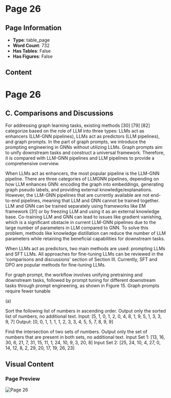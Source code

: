 # Page 26

## Page Information

- **Type**: table_page
- **Word Count**: 732
- **Has Tables**: False
- **Has Figures**: False

## Content

# Page 26

## C. Comparisons and Discussions

For addressing graph learning tasks, existing methods [30] [79] [82] categorize based on the role of LLM into three types: LLMs act as enhancers (LLM-GNN pipelines), LLMs act as predictors (LLM pipelines), and graph prompts. In the part of graph prompts, we introduce the prompting engineering in GNNs without utilizing LLMs. Graph prompts aim to unify downstream tasks and construct a universal framework. Therefore, it is compared with LLM-GNN pipelines and LLM pipelines to provide a comprehensive overview.

When LLMs act as enhancers, the most popular pipeline is the LLM-GNN pipeline. There are three categories of LLMGNN pipelines, depending on how LLM enhances GNN: encoding the graph into embeddings, generating graph pseudo labels, and providing external knowledge/explanations. However, the LLM-GNN pipelines that are currently available are not end-to-end pipelines, meaning that LLM and GNN cannot be trained together. LLM and GNN can be trained separately using frameworks like EM framework [31] or by freezing LLM and using it as an external knowledge base. Co-training LLM and GNN can lead to issues like gradient vanishing, which is a significant obstacle in current LLM-GNN pipelines due to the large number of parameters in LLM compared to GNN. To solve this problem, methods like knowledge distillation can reduce the number of LLM parameters while retaining the beneficial capabilities for downstream tasks.

When LLMs act as predictors, two main methods are used: prompting LLMs and SFT LLMs. All approaches for fine-tuning LLMs can be reviewed in the 'comparisons and discussions' section of Section III. Currently, SFT and DPO are popular methods for fine-tuning LLMs.

For graph prompt, the workflow involves unifying pretraining and downstream tasks, followed by prompt tuning for different downstream tasks through prompt engineering, as shown in Figure 15. Graph prompts require fewer tunable

(a)

<!-- image -->

Sort the following list of numbers in ascending order. Output only the sorted list of numbers, no additional text. Input: [5, 1, 0, 1, 2, 0, 4, 8, 1, 9, 5, 1, 3, 3, 9, 7] Output: [0, 0, 1, 1, 1, 1, 2, 3, 3, 4, 5, 5, 7, 8, 9, 9]

Find the intersection of two sets of numbers. Output only the set of numbers that are present in both sets, no additional text. Input Set 1: [13, 16, 30, 6, 21, 7, 31, 15, 11, 1, 24, 10, 9, 3, 20, 8] Input Set 2: [25, 24, 10, 4, 27, 0, 14, 12, 8, 2, 29, 20, 17, 19, 26, 23]

## Visual Content

### Page Preview

![Page 26](/projects/llms/images/A_Survey_of_Large_Language_Models_on_Generative_Graph_Analytics_Query_Learning_and_Applications_page_26.png)

